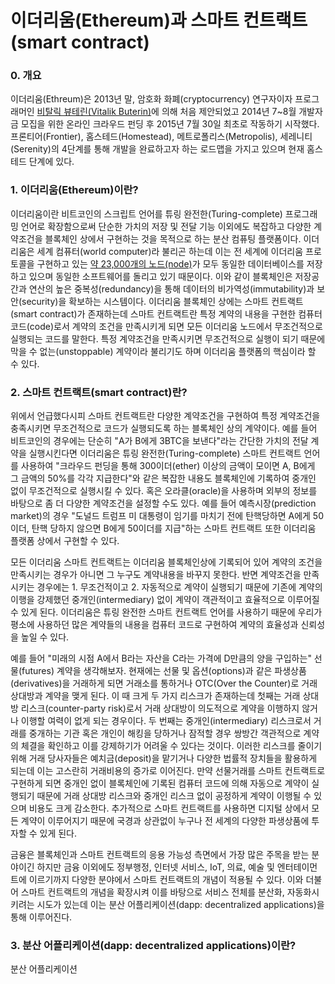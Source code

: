 # 이더리움\(Ethereum\)과 스마트 컨트랙트\(smart contract\)

### 0. 개요

이더리움\(Ethreum\)은 2013년 말, 암호화 화폐\(cryptocurrency\) 연구자이자 프로그래머인 [비탈릭 뷰테린\(Vitalik Buterin\)](https://en.wikipedia.org/wiki/Vitalik_Buterin)에 의해 처음 제안되었고 2014년 7~8월 개발자금 모집을 위한 온라인 크라우드 펀딩 후 2015년 7월 30일 최초로 작동하기 시작했다. 프론티어\(Frontier\), 홈스테드\(Homestead\), 메트로폴리스\(Metropolis\), 세레니티\(Serenity\)의 4단계를 통해 개발을 완료하고자 하는 로드맵을 가지고 있으며 현재 홈스테드 단계에 있다.

### 1. 이더리움\(Ethereum\)이란?

이더리움이란 비트코인의 스크립트 언어를 튜링 완전한\(Turing-complete\) 프로그래밍 언어로 확장함으로써 단순한 가치의 저장 및 전달 기능 이외에도 복잡하고 다양한 계약조건을 블록체인 상에서 구현하는 것을 목적으로 하는 분산 컴퓨팅 플랫폼이다. 이더리움은 세계 컴퓨터\(world computer\)라 불리곤 하는데 이는 전 세계에 이더리움 프로토콜을 구현하고 있는 [약 23,000개의 노드\(node\)](https://www.ethernodes.org/network/1)가 모두 동일한 데이터베이스를 저장하고 있으며 동일한 소프트웨어를 돌리고 있기 때문이다. 이와 같이 블록체인은 저장공간과 연산의 높은 중복성\(redundancy\)을 통해 데이터의 비가역성\(immutability\)과 보안\(security\)을 확보하는 시스템이다. 이더리움 블록체인 상에는 스마트 컨트랙트\(smart contract\)가 존재하는데 스마트 컨트랙트란 특정 계약의 내용을 구현한 컴퓨터 코드\(code\)로서 계약의 조건을 만족시키게 되면 모든 이더리움 노드에서 무조건적으로 실행되는 코드를 말한다. 특정 계약조건을 만족시키면 무조건적으로 실행이 되기 때문에 막을 수 없는\(unstoppable\) 계약이라 불리기도 하며 이더리움 플랫폼의 핵심이라 할 수 있다.

### 2. 스마트 컨트랙트\(smart contract\)란?

위에서 언급했다시피 스마트 컨트랙트란 다양한 계약조건을 구현하여 특정 계약조건을 충족시키면 무조건적으로 코드가 실행되도록 하는 블록체인 상의 계약이다. 예를 들어 비트코인의 경우에는 단순히 "A가 B에게 3BTC을 보낸다"라는 간단한 가치의 전달 계약을 실행시킨다면 이더리움은 튜링 완전한\(Turing-complete\) 스마트 컨트랙트 언어를 사용하여 "크라우드 펀딩을 통해 300이더\(ether\) 이상의 금액이 모이면 A, B에게 그 금액의 50%를 각각 지급한다"와 같은 복잡한 내용도 블록체인에 기록하여 중개인 없이 무조건적으로 실행시킬 수 있다. 혹은 오라클\(oracle\)을 사용하며 외부의 정보를 바탕으로 좀 더 다양한 계약조건을 설정할 수도 있다. 예를 들어 예측시장\(prediction market\)의 경우 "도널드 트럼프 미 대통령이 임기를 마치기 전에 탄핵당하면 A에게 50이더, 탄핵 당하지 않으면 B에게 50이더를 지급"하는 스마트 컨트랙트 또한 이더리움 플랫폼 상에서 구현할 수 있다.

모든 이더리움 스마트 컨트랙트는 이더리움 블록체인상에 기록되어 있어 계약의 조건을 만족시키는 경우가 아니면 그 누구도 계약내용을 바꾸지 못한다. 반면 계약조건을 만족시키는 경우에는 1. 무조건적이고 2. 자동적으로 계약이 실행되기 때문에 기존에 계약의 이행을 강제했던 중개인\(intermediary\) 없이 계약이 객관적이고 효율적으로 이루어질 수 있게 된다. 이더리움은 튜링 완전한 스마트 컨트랙트 언어를 사용하기 때문에 우리가 평소에 사용하던 많은 계약들의 내용을 컴퓨터 코드로 구현하여 계약의 효율성과 신뢰성을 높일 수 있다.

예를 들어 "미래의 시점 A에서 B라는 자산을 C라는 가격에 D만큼의 양을 구입하는" 선물\(futures\) 계약을 생각해보자. 현재에는 선물 및 옵션\(options\)과 같은 파생상품\(derivatives\)을 거래하게 되면 거래소를 통하거나 OTC\(Over the Counter\)로 거래 상대방과 계약을 맺게 된다. 이 때 크게 두 가지 리스크가 존재하는데 첫째는 거래 상대방 리스크\(counter-party risk\)로서 거래 상대방이 의도적으로 계약을 이행하지 않거나 이행할 여력이 없게 되는 경우이다. 두 번째는 중개인\(intermediary\) 리스크로서 거래를 중개하는 기관 혹은 개인이 해킹을 당하거나 잠적할 경우 쌍방간 객관적으로 계약의 체결을 확인하고 이를 강제하기가 어려울 수 있다는 것이다. 이러한 리스크를 줄이기 위해 거래 당사자들은 예치금\(deposit\)을 맡기거나 다양한 법률적 장치들을 활용하게 되는데 이는 고스란히 거래비용의 증가로 이어진다. 만약 선물거래를 스마트 컨트랙트로 구현하게 되면 중개인 없이 블록체인에 기록된 컴퓨터 코드에 의해 자동으로 계약이 실행되기 때문에 거래 상대방 리스크와 중개인 리스크 없이 공정하게 계약이 이행될 수 있으며 비용도 크게 감소한다. 추가적으로 스마트 컨트랙트를 사용하면 디지털 상에서 모든 계약이 이루어지기 때문에 국경과 상관없이 누구나 전 세계의 다양한 파생상품에 투자할 수 있게 된다.

금융은 블록체인과 스마트 컨트랙트의 응용 가능성 측면에서 가장 많은 주목을 받는 분야이긴 하지만 금융 이외에도 정부행정, 인터넷 서비스, IoT, 의료, 예술 및 엔터테이먼트에 이르기까지 다양한 분야에서 스마트 컨트랙트의 개념이 적용될 수 있다. 이와 더불어 스마트 컨트랙트의 개념을 확장시켜 이를 바탕으로 서비스 전체를 분산화, 자동화시키려는 시도가 있는데 이는 분산 어플리케이션\(dapp: decentralized applications\)을 통해 이루어진다.

### 3. 분산 어플리케이션\(dapp: decentralized applications\)이란?

분산 어플리케이션

